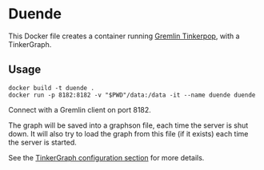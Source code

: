 # Duende

This Docker file creates a container running [Gremlin
Tinkerpop](https://github.com/apache/tinkerpop), with a TinkerGraph.

## Usage

```
docker build -t duende .
docker run -p 8182:8182 -v "$PWD"/data:/data -it --name duende duende
```

Connect with a Gremlin client on port 8182.

The graph will be saved into a graphson file, each time the server is shut
down. It will also try to load the graph from this file (if it exists) each
time the server is started.

See the [TinkerGraph configuration
section](http://tinkerpop.apache.org/docs/current/reference/#_configuration_2)
for more details.
